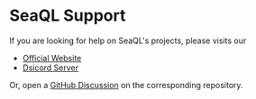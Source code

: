 # SeaQL Support

If you are looking for help on SeaQL's projects, please visits our

- [Official Website](https://sea-ql.org/)
- [Dsicord Server](https://discord.com/invite/uCPdDXzbdv)

Or, open a [GitHub Discussion](https://docs.github.com/en/discussions/quickstart#creating-a-new-discussion) on the corresponding repository.
